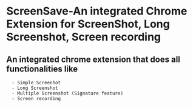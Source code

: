 # ScreenSave-An integrated Chrome Extension for ScreenShot, Long Screenshot, Screen recording
## An integrated chrome extension that does all functionalities like  <br>
      - Simple Screenhot 
      - Long Screenshot
      - Multiple Screenshot (Signature feature)
      - Screen recording 


